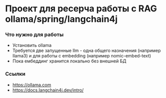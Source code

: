 # Проект для ресерча работы с RAG ollama/spring/langchain4j

### Что нужно для работы

* Установить ollama
* Требуется две запущенные llm - одна общего назначения (например llama3) и для работы с embedding (например nomic-embed-text)
* Пока ембеддинг хранится локально без внешней БД

### Ссылки

* https://ollama.com
* https://docs.langchain4j.dev/intro/


